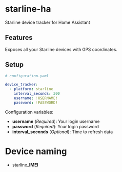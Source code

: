# starline-ha
Starline device tracker for Home Assistant

## Features
Exposes all your Starline devices with GPS coordinates.

## Setup

```yaml
# configuration.yaml

device_tracker:
  - platform: starline
    interval_seconds: 300
    username: !USERNAME!
    password: !PASSWORD!
```

Configuration variables:
- **username** (*Required*): Your login username
- **password** (*Required*): Your login password
- **interval_seconds** (*Optional*): Time to refresh data

# Device naming
 - starline_**IMEI**